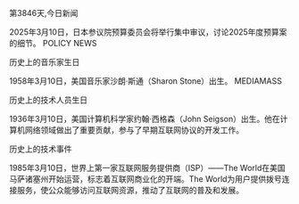 第3846天,今日新闻

2025年3月10日，日本参议院预算委员会将举行集中审议，讨论2025年度预算案的细节。 
POLICY NEWS

历史上的音乐家生日

1958年3月10日，美国音乐家沙朗·斯通（Sharon Stone）出生。 
MEDIAMASS

历史上的技术人员生日

1936年3月10日，美国计算机科学家约翰·西格森（John Seigson）出生。他在计算机网络领域做出了重要贡献，参与了早期互联网协议的开发工作。

历史上的技术事件

1985年3月10日，世界上第一家互联网服务提供商（ISP）——The World在美国马萨诸塞州开始运营，标志着互联网商业化的开端。The World为用户提供拨号连接服务，使公众能够访问互联网资源，推动了互联网的普及和发展。